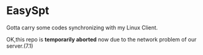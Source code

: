 # EasySpt
Gotta carry some codes synchronizing with my Linux Client.

OK,this repo is **temporarily aborted** now due to the network problem of our server.(7.1)
